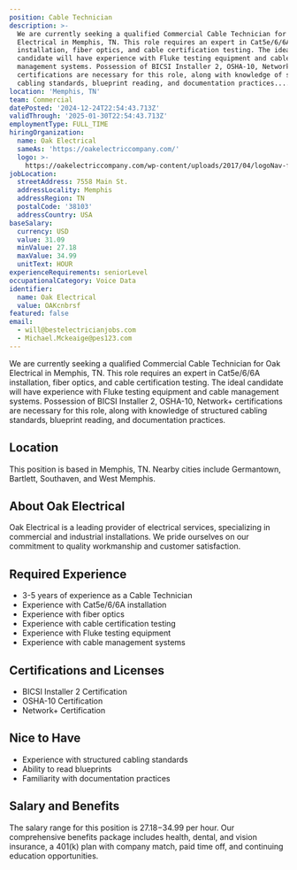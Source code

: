 ```yaml
---
position: Cable Technician
description: >-
  We are currently seeking a qualified Commercial Cable Technician for Oak
  Electrical in Memphis, TN. This role requires an expert in Cat5e/6/6A
  installation, fiber optics, and cable certification testing. The ideal
  candidate will have experience with Fluke testing equipment and cable
  management systems. Possession of BICSI Installer 2, OSHA-10, Network+
  certifications are necessary for this role, along with knowledge of structured
  cabling standards, blueprint reading, and documentation practices....
location: 'Memphis, TN'
team: Commercial
datePosted: '2024-12-24T22:54:43.713Z'
validThrough: '2025-01-30T22:54:43.713Z'
employmentType: FULL_TIME
hiringOrganization:
  name: Oak Electrical
  sameAs: 'https://oakelectriccompany.com/'
  logo: >-
    https://oakelectriccompany.com/wp-content/uploads/2017/04/logoNav-for-web.png
jobLocation:
  streetAddress: 7558 Main St.
  addressLocality: Memphis
  addressRegion: TN
  postalCode: '38103'
  addressCountry: USA
baseSalary:
  currency: USD
  value: 31.09
  minValue: 27.18
  maxValue: 34.99
  unitText: HOUR
experienceRequirements: seniorLevel
occupationalCategory: Voice Data
identifier:
  name: Oak Electrical
  value: OAKcnbrsf
featured: false
email:
  - will@bestelectricianjobs.com
  - Michael.Mckeaige@pes123.com
---
```




We are currently seeking a qualified Commercial Cable Technician for Oak Electrical in Memphis, TN. This role requires an expert in Cat5e/6/6A installation, fiber optics, and cable certification testing. The ideal candidate will have experience with Fluke testing equipment and cable management systems. Possession of BICSI Installer 2, OSHA-10, Network+ certifications are necessary for this role, along with knowledge of structured cabling standards, blueprint reading, and documentation practices.

## Location

This position is based in Memphis, TN. Nearby cities include Germantown, Bartlett, Southaven, and West Memphis.

## About Oak Electrical

Oak Electrical is a leading provider of electrical services, specializing in commercial and industrial installations. We pride ourselves on our commitment to quality workmanship and customer satisfaction.

## Required Experience

- 3-5 years of experience as a Cable Technician
- Experience with Cat5e/6/6A installation
- Experience with fiber optics
- Experience with cable certification testing
- Experience with Fluke testing equipment 
- Experience with cable management systems

## Certifications and Licenses

- BICSI Installer 2 Certification
- OSHA-10 Certification
- Network+ Certification

## Nice to Have

- Experience with structured cabling standards
- Ability to read blueprints
- Familiarity with documentation practices

## Salary and Benefits

The salary range for this position is $27.18-$34.99 per hour. Our comprehensive benefits package includes health, dental, and vision insurance, a 401(k) plan with company match, paid time off, and continuing education opportunities.

